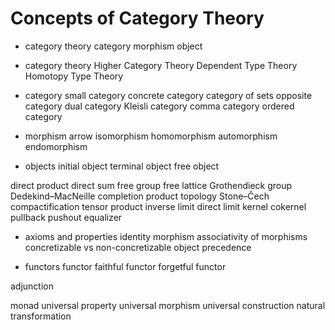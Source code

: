 # Concepts of Category Theory


* category theory
category
morphism
object

* category theory
Higher Category Theory
Dependent Type Theory
Homotopy Type Theory

* category
small category
concrete category
category of sets
opposite category
dual category
Kleisli category
comma category
ordered category

* morphism
arrow
isomorphism
homomorphism
automorphism
endomorphism

* objects
initial object
terminal object
free object

direct product
direct sum
free group
free lattice
Grothendieck group
Dedekind–MacNeille completion
product topology
Stone–Čech compactification
tensor product
inverse limit
direct limit
kernel
cokernel
pullback
pushout
equalizer


* axioms and properties
identity morphism
associativity of morphisms
concretizable vs non-concretizable
object precedence

* functors
functor
faithful functor
forgetful functor

adjunction

monad
universal property
universal morphism
universal construction
natural transformation
